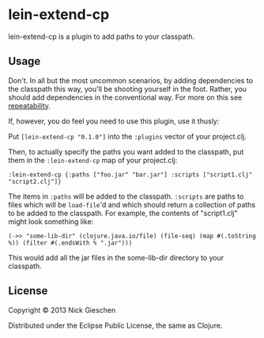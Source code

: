 # lein-extend-cp

lein-extend-cp is a plugin to add paths to your classpath.

## Usage

Don't. In all but the most uncommon scenarios, by adding dependencies to the classpath this way, you'll be shooting yourself in the foot. Rather, you should
add dependencies in the conventional way. For more on this see [repeatability](https://github.com/technomancy/leiningen/wiki/Repeatability).

If, however, you do feel you need to use this plugin, use it thusly:

Put `[lein-extend-cp "0.1.0"]` into the `:plugins` vector of your project.clj.

Then, to actually specify the paths you want added to the classpath, put them in the `:lein-extend-cp` map of your project.clj:

    :lein-extend-cp {:paths ["foo.jar" "bar.jar"] :scripts ["script1.clj" "script2.clj"]}

The items in `:paths` will be added to the classpath. `:scripts` are paths to files which will be `load-file`'d and which
should return a collection of paths to be added to the classpath. For example, the contents of "script1.clj" might look something like:

    (->> "some-lib-dir" (clojure.java.io/file) (file-seq) (map #(.toString %)) (filter #(.endsWith % ".jar")))

This would add all the jar files in the some-lib-dir directory to your classpath.

## License

Copyright © 2013 Nick Gieschen

Distributed under the Eclipse Public License, the same as Clojure.
